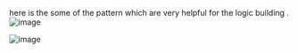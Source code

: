 here is the some of the pattern which are very helpful for the logic building .
![image](https://github.com/jai7359/java_patterns/assets/77536631/56e810cc-d7c8-4280-a8d3-affe35541fea)



![image](https://github.com/jai7359/java_patterns/assets/77536631/f393092e-be12-4049-bdec-d00dde78d279)

